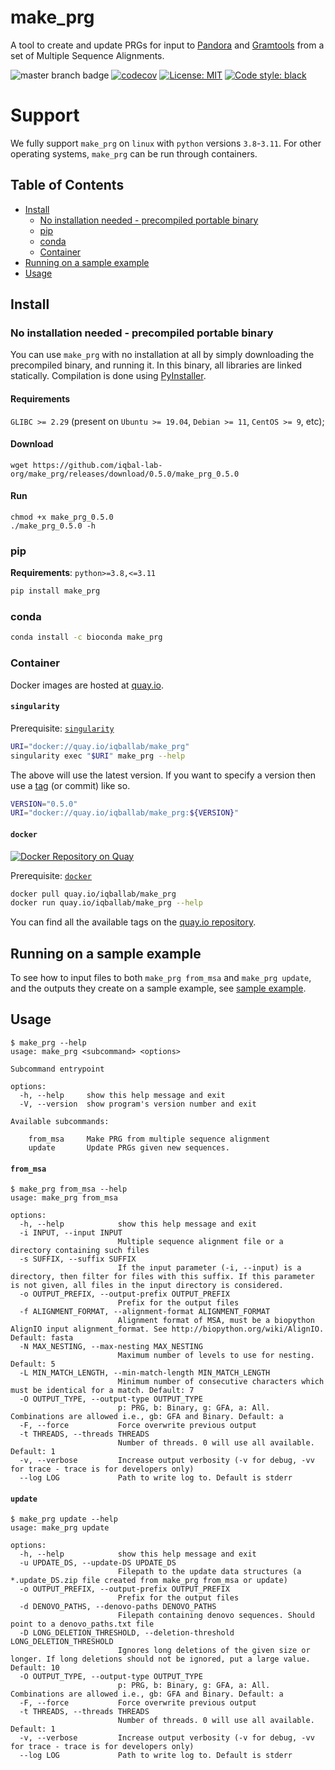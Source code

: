 # make_prg

A tool to create and update PRGs for input to [Pandora][pandora] and [Gramtools][gramtools] from a set of 
Multiple Sequence Alignments.

![master branch badge](https://github.com/iqbal-lab-org/make_prg/actions/workflows/ci.yaml/badge.svg) 
[![codecov](https://codecov.io/github/iqbal-lab-org/make_prg/branch/master/graph/badge.svg?token=6IQSY13MSH)](https://codecov.io/github/iqbal-lab-org/make_prg)
[![License: MIT](https://img.shields.io/badge/License-MIT-yellow.svg)](https://opensource.org/licenses/MIT)
[![Code style: black](https://img.shields.io/badge/code%20style-black-000000.svg)](https://github.com/psf/black)


# Support

We fully support `make_prg` on `linux` with `python` versions `3.8`-`3.11`. For other operating systems, `make_prg`
can be run through containers.

[TOC]: #

## Table of Contents
- [Install](#install)
  - [No installation needed - precompiled portable binary](#no-installation-needed---precompiled-portable-binary)
  - [pip](#pip)
  - [conda](#conda)
  - [Container](#container)
- [Running on a sample example](#running-on-a-sample-example)
- [Usage](#usage)

## Install

### No installation needed - precompiled portable binary

You can use `make_prg` with no installation at all by simply downloading the precompiled binary, and running it.
In this binary, all libraries are linked statically. Compilation is done using [PyInstaller](https://github.com/pyinstaller/pyinstaller).

#### Requirements
`GLIBC >= 2.29` (present on `Ubuntu >= 19.04`, `Debian >= 11`, `CentOS >= 9`, etc);

#### Download
```
wget https://github.com/iqbal-lab-org/make_prg/releases/download/0.5.0/make_prg_0.5.0
```

#### Run
```
chmod +x make_prg_0.5.0
./make_prg_0.5.0 -h
```

### pip

**Requirements**: `python>=3.8,<=3.11`

```sh
pip install make_prg
```

### conda

```sh
conda install -c bioconda make_prg
```

### Container

Docker images are hosted at [quay.io].

#### `singularity`

Prerequisite: [`singularity`][singularity]

```sh
URI="docker://quay.io/iqballab/make_prg"
singularity exec "$URI" make_prg --help
```

The above will use the latest version. If you want to specify a version then use a
[tag][quay.io] (or commit) like so.

```sh
VERSION="0.5.0"
URI="docker://quay.io/iqballab/make_prg:${VERSION}"
```

#### `docker`

[![Docker Repository on Quay](https://quay.io/repository/iqballab/make_prg/status "Docker Repository on Quay")](https://quay.io/repository/iqballab/make_prg)

Prerequisite: [`docker`][docker]

```sh
docker pull quay.io/iqballab/make_prg
docker run quay.io/iqballab/make_prg --help
```

You can find all the available tags on the [quay.io repository][quay.io].

## Running on a sample example

To see how to input files to both `make_prg from_msa` and `make_prg update`, and the outputs
they create on a sample example, see [sample example](sample_example).

## Usage

```
$ make_prg --help
usage: make_prg <subcommand> <options>

Subcommand entrypoint

options:
  -h, --help     show this help message and exit
  -V, --version  show program's version number and exit

Available subcommands:
  
    from_msa     Make PRG from multiple sequence alignment
    update       Update PRGs given new sequences.
```

#### `from_msa`

```
$ make_prg from_msa --help
usage: make_prg from_msa

options:
  -h, --help            show this help message and exit
  -i INPUT, --input INPUT
                        Multiple sequence alignment file or a directory containing such files
  -s SUFFIX, --suffix SUFFIX
                        If the input parameter (-i, --input) is a directory, then filter for files with this suffix. If this parameter is not given, all files in the input directory is considered.
  -o OUTPUT_PREFIX, --output-prefix OUTPUT_PREFIX
                        Prefix for the output files
  -f ALIGNMENT_FORMAT, --alignment-format ALIGNMENT_FORMAT
                        Alignment format of MSA, must be a biopython AlignIO input alignment_format. See http://biopython.org/wiki/AlignIO. Default: fasta
  -N MAX_NESTING, --max-nesting MAX_NESTING
                        Maximum number of levels to use for nesting. Default: 5
  -L MIN_MATCH_LENGTH, --min-match-length MIN_MATCH_LENGTH
                        Minimum number of consecutive characters which must be identical for a match. Default: 7
  -O OUTPUT_TYPE, --output-type OUTPUT_TYPE
                        p: PRG, b: Binary, g: GFA, a: All. Combinations are allowed i.e., gb: GFA and Binary. Default: a
  -F, --force           Force overwrite previous output
  -t THREADS, --threads THREADS
                        Number of threads. 0 will use all available. Default: 1
  -v, --verbose         Increase output verbosity (-v for debug, -vv for trace - trace is for developers only)
  --log LOG             Path to write log to. Default is stderr
```

#### `update`

```
$ make_prg update --help
usage: make_prg update

options:
  -h, --help            show this help message and exit
  -u UPDATE_DS, --update-DS UPDATE_DS
                        Filepath to the update data structures (a *.update_DS.zip file created from make_prg from_msa or update)
  -o OUTPUT_PREFIX, --output-prefix OUTPUT_PREFIX
                        Prefix for the output files
  -d DENOVO_PATHS, --denovo-paths DENOVO_PATHS
                        Filepath containing denovo sequences. Should point to a denovo_paths.txt file
  -D LONG_DELETION_THRESHOLD, --deletion-threshold LONG_DELETION_THRESHOLD
                        Ignores long deletions of the given size or longer. If long deletions should not be ignored, put a large value. Default: 10
  -O OUTPUT_TYPE, --output-type OUTPUT_TYPE
                        p: PRG, b: Binary, g: GFA, a: All. Combinations are allowed i.e., gb: GFA and Binary. Default: a
  -F, --force           Force overwrite previous output
  -t THREADS, --threads THREADS
                        Number of threads. 0 will use all available. Default: 1
  -v, --verbose         Increase output verbosity (-v for debug, -vv for trace - trace is for developers only)
  --log LOG             Path to write log to. Default is stderr
```

[pandora]: https://github.com/rmcolq/pandora
[gramtools]: https://github.com/iqbal-lab-org/gramtools/
[docker]: https://docs.docker.com/v17.12/install/
[quay.io]: https://quay.io/repository/iqballab/make_prg
[singularity]: https://sylabs.io/guides/3.4/user-guide/quick_start.html#quick-installation-steps
